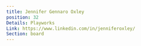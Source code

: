 ```yaml
---
title: Jennifer Gennaro Oxley
position: 32
Details: Playworks
Link: https://www.linkedin.com/in/jenniferoxley/
Section: board
---
```


